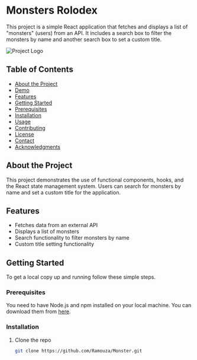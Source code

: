 # Monsters Rolodex

This project is a simple React application that fetches and displays a list of "monsters" (users) from an API. It includes a search box to filter the monsters by name and another search box to set a custom title.

![Project Logo](path/to/logo.png)

## Table of Contents

- [About the Project](#about-the-project)
- [Demo](#demo)
- [Features](#features)
- [Getting Started](#getting-started)
- [Prerequisites](#prerequisites)
- [Installation](#installation)
- [Usage](#usage)
- [Contributing](#contributing)
- [License](#license)
- [Contact](#contact)
- [Acknowledgments](#acknowledgments)

## About the Project

This project demonstrates the use of functional components, hooks, and the React state management system. Users can search for monsters by name and set a custom title for the application.


## Features

- Fetches data from an external API
- Displays a list of monsters
- Search functionality to filter monsters by name
- Custom title setting functionality

## Getting Started

To get a local copy up and running follow these simple steps.

### Prerequisites

You need to have Node.js and npm installed on your local machine. You can download them from [here](https://nodejs.org/).

### Installation

1. Clone the repo
   ```sh
   git clone https://github.com/Ramouza/Monster.git
